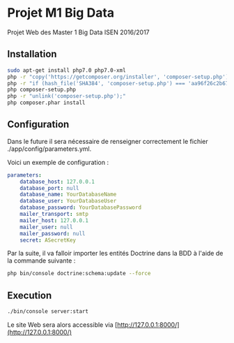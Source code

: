 # Projet M1 Big Data

Projet Web des Master 1 Big Data ISEN 2016/2017

## Installation

```bash
sudo apt-get install php7.0 php7.0-xml
php -r "copy('https://getcomposer.org/installer', 'composer-setup.php');"
php -r "if (hash_file('SHA384', 'composer-setup.php') === 'aa96f26c2b67226a324c27919f1eb05f21c248b987e6195cad9690d5c1ff713d53020a02ac8c217dbf90a7eacc9d141d') { echo 'Installer verified'; } else { echo 'Installer corrupt'; unlink('composer-setup.php'); } echo PHP_EOL;"
php composer-setup.php
php -r "unlink('composer-setup.php');"
php composer.phar install
```

## Configuration

 Dans le future il sera nécessaire de renseigner correctement le fichier ./app/config/parameters.yml.
 
 Voici un exemple de configuration :
```yaml
parameters:
    database_host: 127.0.0.1
    database_port: null
    database_name: YourDatabaseName
    database_user: YourDatabaseUser
    database_password: YourDatabasePassword
    mailer_transport: smtp
    mailer_host: 127.0.0.1
    mailer_user: null
    mailer_password: null
    secret: ASecretKey

```

  Par la suite, il va falloir importer les entités Doctrine dans la BDD à l'aide de la commande suivante : 
```bash
php bin/console doctrine:schema:update --force
```
## Execution

```bash
./bin/console server:start
```
   Le site Web sera alors accessible via [http://127.0.0.1:8000/](http://127.0.0.1:8000/)
